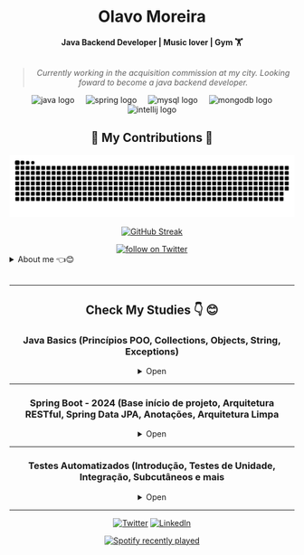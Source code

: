 <h1 align="center"> Olavo Moreira </h1>

<div align="center">
<b>Java Backend Developer | Music lover | Gym 🏋️</b>
<br>
<br>

<blockquote>
    <p><i>
        Currently working in the acquisition commission at my city. Looking foward to become a java backend developer.
    </i></p>
</blockquote>
</div>

<div align="center">
  <img width="12" />
  <img src="https://cdn.jsdelivr.net/gh/devicons/devicon/icons/java/java-original.svg" height="30" alt="java logo"  />
  <img width="12" />
  <img src="https://cdn.jsdelivr.net/gh/devicons/devicon/icons/spring/spring-original.svg" height="30" alt="spring logo"  />
  <img width="12" />
  <img src="https://cdn.jsdelivr.net/gh/devicons/devicon/icons/mysql/mysql-original.svg" height="30" alt="mysql logo"  />
  <img width="12" />
  <img src="https://cdn.jsdelivr.net/gh/devicons/devicon/icons/mongodb/mongodb-original.svg" height="30" alt="mongodb logo"  />
  <img width="12" />
  <img src="https://cdn.jsdelivr.net/gh/devicons/devicon/icons/intellij/intellij-original.svg" height="30" alt="intellij logo"  />
</div>



<div align="center">
  <h2>🐍 My Contributions 🐍</h2>
  <img alt="snake eating my contributions" src="https://raw.githubusercontent.com/zenonxd/zenonxd/output/github-contribution-grid-snake.svg" />
</div>

<div align="center">

[![GitHub Streak](https://streak-stats.demolab.com?user=zenonxd&theme=synthwave&date_format=j%2Fn%5B%2FY%5D)](https://git.io/streak-stats)
    
</div>


<div align="center">
    <a href="https://twitter.com/intent/follow?screen_name=zenoniwnl">
        <img src="https://img.shields.io/twitter/follow/zenoniwnl?style=social&logo=twitter"
            alt="follow on Twitter">
    </a>
</div>

<details closed>
<summary>About me 👈😊 </summary>

---

<div align="right" style="margin:auto">
    <img 
        src="https://github-readme-stats.vercel.app/api?username=zenonxd&hide_title=false&hide_rank=false&show_icons=true&include_all_commits=true&count_private=true&disable_animations=false&theme=synthwave&locale=en&hide_border=false&order=1" 
        height="170em" 
        alt="stats graph"
        align="right"/>
</div>

Hey there!! I am Olavo, aka [**@zenoniwnl**](https://twitter.com/zenoniwnl) 😊

I always loved tecnology since I was a kid. Since 2021.2 I quitted Administration to focus on programming and started
my technical degree in systems analysis and development.

I love music, especially hardstyle, 2000's rock and metalcore.

I also love to make studies and summarys, you can check everything below.

Feel free to ask me anything, star the studies and use it.

</details>

<br/>

---

<h2 align="center">Check My Studies 👇 😊</h2>

<h3 align="center"> Java Basics (Princípios POO, Collections, Objects, String, Exceptions)</h3>
<details closed>
<summary align="center">Open</summary>

<div align="center">

[![Princípios Programação Orientada a Objetos](https://github-readme-stats.vercel.app/api/pin/?username=zenonxd&repo=estudos-principios-poo&border_color=7F3FBF&bg_color=0D1117&title_color=C9D1D9&text_color=8B949E&icon_color=7F3FBF)](https://github.com/zenonxd/estudos-principios-poo)
[![Estudos sobre Collections](https://github-readme-stats.vercel.app/api/pin/?username=zenonxd&repo=java-estudo-collections&border_color=7F3FBF&bg_color=0D1117&title_color=C9D1D9&text_color=8B949E&icon_color=7F3FBF)](https://github.com/zenonxd/java-estudo-collections)

[![Trabalhando com Objetos](https://github-readme-stats.vercel.app/api/pin/?username=zenonxd&repo=javabasico-trabalhando-objetos&border_color=7F3FBF&bg_color=0D1117&title_color=C9D1D9&text_color=8B949E&icon_color=7F3FBF)](https://github.com/zenonxd/javabasico-trabalhando-objetos)
[![Trabalhando com Strings](https://github-readme-stats.vercel.app/api/pin/?username=zenonxd&repo=java-trabalhando-com-strings&border_color=7F3FBF&bg_color=0D1117&title_color=C9D1D9&text_color=8B949E&icon_color=7F3FBF)](https://github.com/zenonxd/java-trabalhando-com-strings)

[![Trabalhando com Strings](https://github-readme-stats.vercel.app/api/pin/?username=zenonxd&repo=estudo-exceptions&border_color=7F3FBF&bg_color=0D1117&title_color=C9D1D9&text_color=8B949E&icon_color=7F3FBF)](https://github.com/zenonxd/estudo-exceptions)

</div>
</details>

---
<h3 align="center"> Spring Boot - 2024 (Base início de projeto, Arquitetura RESTful, Spring Data JPA, Anotações, Arquitetura Limpa</h3>
<details closed>
<summary align="center">Open</summary>

<div align="center">

[![Base Para Início de Projeto](https://github-readme-stats.vercel.app/api/pin/?username=zenonxd&repo=base-para-inicio-projeto&border_color=7F3FBF&bg_color=0D1117&title_color=C9D1D9&text_color=8B949E&icon_color=7F3FBF)](https://github.com/zenonxd/base-para-inicio-projeto)

[![SpringBoot Michelli Brito - 2024](https://github-readme-stats.vercel.app/api/pin/?username=zenonxd&repo=springboot-michelli&border_color=7F3FBF&bg_color=0D1117&title_color=C9D1D9&text_color=8B949E&icon_color=7F3FBF)](https://github.com/zenonxd/springboot-michelli)
[![Spring Data Jpa - 2024](https://github-readme-stats.vercel.app/api/pin/?username=zenonxd&repo=spring-data-jpa-2024&border_color=7F3FBF&bg_color=0D1117&title_color=C9D1D9&text_color=8B949E&icon_color=7F3FBF)](https://github.com/zenonxd/spring-data-jpa-2024)

[![Estudo Sobre Anotações Spring & JPA](https://github-readme-stats.vercel.app/api/pin/?username=zenonxd&repo=estudo-anotacoes-spring&border_color=7F3FBF&bg_color=0D1117&title_color=C9D1D9&text_color=8B949E&icon_color=7F3FBF)](https://github.com/zenonxd/estudo-anotacoes-spring)
[![Estudo Arquitetura Limpa](https://github-readme-stats.vercel.app/api/pin/?username=zenonxd&repo=estudo-arquitetura-limpa&border_color=7F3FBF&bg_color=0D1117&title_color=C9D1D9&text_color=8B949E&icon_color=7F3FBF)](https://github.com/zenonxd/estudo-arquitetura-limpa)

</div>
</details>

---

<h3 align="center"> Testes Automatizados (Introdução, Testes de Unidade, Integração, Subcutâneos e mais</h3>
<details closed>
<summary align="center">Open</summary>

<div align="center">

[![Introdução Testes Automatizados](https://github-readme-stats.vercel.app/api/pin/?username=zenonxd&repo=introducao-testes-automatizados-java&border_color=7F3FBF&bg_color=0D1117&title_color=C9D1D9&text_color=8B949E&icon_color=7F3FBF)](https://github.com/zenonxd/introducao-testes-automatizados-java)
[![Teste de Unidade](https://github-readme-stats.vercel.app/api/pin/?username=zenonxd&repo=estudo-testes-unidade-java&border_color=7F3FBF&bg_color=0D1117&title_color=C9D1D9&text_color=8B949E&icon_color=7F3FBF)](https://github.com/zenonxd/estudo-testes-unidade-java)
        
[![Teste de Integração](https://github-readme-stats.vercel.app/api/pin/?username=zenonxd&repo=estudo-testes-integracao-java&border_color=7F3FBF&bg_color=0D1117&title_color=C9D1D9&text_color=8B949E&icon_color=7F3FBF)](https://github.com/zenonxd/estudo-testes-integracao-java)
        
[![Teste Subcutâneo](https://github-readme-stats.vercel.app/api/pin/?username=zenonxd&repo=estudo-testes-subcutaneos-java&border_color=7F3FBF&bg_color=0D1117&title_color=C9D1D9&text_color=8B949E&icon_color=7F3FBF)](https://github.com/zenonxd/estudo-testes-subcutaneos-java)
[![Estudo Final](https://github-readme-stats.vercel.app/api/pin/?username=zenonxd&repo=estudo-final-testes-java&border_color=7F3FBF&bg_color=0D1117&title_color=C9D1D9&text_color=8B949E&icon_color=7F3FBF)](https://github.com/zenonxd/estudo-final-testes-java)
</div>

</details>

---



<div align="center">

[![Twitter](https://img.shields.io/badge/Twitter-%231DA1F2.svg?style=for-the-badge&logo=Twitter&logoColor=white)](https://twitter.com/zenoniwnl)
[![LinkedIn](https://img.shields.io/badge/linkedin-%230077B5.svg?style=for-the-badge&logo=linkedin&logoColor=white)](https://www.linkedin.com/in/olavospmoreira/)

</div>

<div align="center">
  <a href="https://open.spotify.com/user/olavomoreira_pedra">
    <img src="https://spotify-recently-played-readme.vercel.app/api?user=olavomoreira_pedra&count=5&unique=false" alt="Spotify recently played"  />
  </a>
</div>
